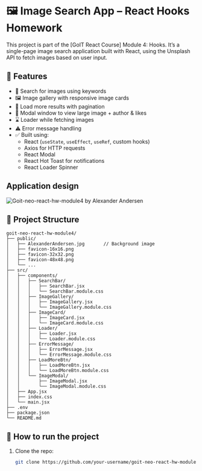 

# 🖼️ Image Search App – React Hooks Homework

This project is part of the [GoIT React Course] Module 4: Hooks. It’s a single-page image search application built with React, using the Unsplash API to fetch images based on user input.

## 🌟 Features

- 🔎 Search for images using keywords
- 🖼️ Image gallery with responsive image cards
- 🔄 Load more results with pagination
- 💬 Modal window to view large image + author & likes
- ⌛ Loader while fetching images
- ⚠️ Error message handling
- ✅ Built using:
  - React (`useState`, `useEffect`, `useRef`, custom hooks)
  - Axios for HTTP requests
  - React Modal
  - React Hot Toast for notifications
  - React Loader Spinner
 
## Application design

![Goit-neo-react-hw-module4 by Alexander Andersen](https://github.com/user-attachments/assets/617e2411-fc2f-4de9-b1e5-d77f0db850fc)


## 🚀 Project Structure

    goit-neo-react-hw-module4/
    ├── public/
    │   ├── AlexanderAndersen.jpg       // Background image
    │   ├── favicon-16x16.png
    │   ├── favicon-32x32.png
    │   ├── favicon-48x48.png
    │   └── ... 
    ├── src/
    │   ├── components/
    │   │   ├── SearchBar/
    │   │   │   ├── SearchBar.jsx
    │   │   │   └── SearchBar.module.css
    │   │   ├── ImageGallery/
    │   │   │   ├── ImageGallery.jsx
    │   │   │   └── ImageGallery.module.css
    │   │   ├── ImageCard/
    │   │   │   ├── ImageCard.jsx
    │   │   │   └── ImageCard.module.css
    │   │   ├── Loader/
    │   │   │   ├── Loader.jsx
    │   │   │   └── Loader.module.css
    │   │   ├── ErrorMessage/
    │   │   │   ├── ErrorMessage.jsx
    │   │   │   └── ErrorMessage.module.css
    │   │   ├── LoadMoreBtn/
    │   │   │   ├── LoadMoreBtn.jsx
    │   │   │   └── LoadMoreBtn.module.css
    │   │   └── ImageModal/
    │   │       ├── ImageModal.jsx
    │   │       └── ImageModal.module.css
    │   ├── App.jsx
    │   ├── index.css                
    │   └── main.jsx
    ├── .env
    ├── package.json
    └── README.md


## 🔧 How to run the project

1. Clone the repo:
   ```bash
   git clone https://github.com/your-username/goit-neo-react-hw-module4.git


